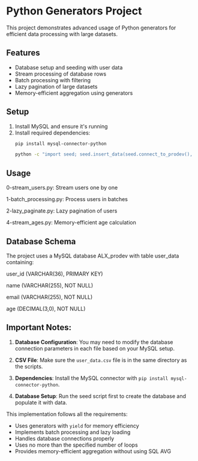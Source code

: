 # Python Generators Project

This project demonstrates advanced usage of Python generators for efficient data processing with large datasets.

## Features

- Database setup and seeding with user data
- Stream processing of database rows
- Batch processing with filtering
- Lazy pagination of large datasets
- Memory-efficient aggregation using generators

## Setup

1. Install MySQL and ensure it's running
2. Install required dependencies:
   ```bash
   pip install mysql-connector-python

   python -c "import seed; seed.insert_data(seed.connect_to_prodev(), 'user_data.csv')"

## Usage

0-stream_users.py: Stream users one by one

1-batch_processing.py: Process users in batches

2-lazy_paginate.py: Lazy pagination of users

4-stream_ages.py: Memory-efficient age calculation

## Database Schema
The project uses a MySQL database ALX_prodev with table user_data containing:

user_id (VARCHAR(36), PRIMARY KEY)

name (VARCHAR(255), NOT NULL)

email (VARCHAR(255), NOT NULL)

age (DECIMAL(3,0), NOT NULL)


## Important Notes:

1. **Database Configuration**: You may need to modify the database connection parameters in each file based on your MySQL setup.

2. **CSV File**: Make sure the `user_data.csv` file is in the same directory as the scripts.

3. **Dependencies**: Install the MySQL connector with `pip install mysql-connector-python`.

4. **Database Setup**: Run the seed script first to create the database and populate it with data.

This implementation follows all the requirements:
- Uses generators with `yield` for memory efficiency
- Implements batch processing and lazy loading
- Handles database connections properly
- Uses no more than the specified number of loops
- Provides memory-efficient aggregation without using SQL AVG